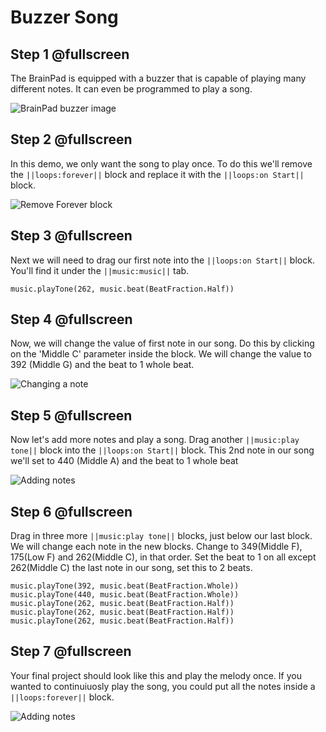 # Buzzer Song

## Step 1 @fullscreen

The BrainPad is equipped with a buzzer that is capable of playing many different notes. It can even be programmed to play a song. 
 
![BrainPad buzzer image](/images/buzzer.jpg)


## Step 2 @fullscreen
In this demo, we only want the song to play once. To do this we'll remove the ``||loops:forever||`` block and replace it with the ``||loops:on Start||`` block.

![Remove Forever block](/images/swapForeverBlockwithOnstart.gif)

## Step 3 @fullscreen

Next we will need to drag our first note into the ``||loops:on Start||`` block. You'll find it under the ``||music:music||`` tab. 

```block
music.playTone(262, music.beat(BeatFraction.Half))
```

## Step 4 @fullscreen
Now, we will change the value of first note in our song. Do this by clicking on the 'Middle C' parameter inside the block. We will change the value to 392 (Middle G) and the beat to 1 whole beat. 

![Changing a note](/images/changeNote.gif)

## Step 5 @fullscreen
Now let's add more notes and play a song. Drag another ``||music:play tone||`` block into the ``||loops:on Start||`` block. This 2nd note in our song we'll set to 440 (Middle A) and the beat to 1 whole beat

![Adding notes](/images/addingNotes.gif)

## Step 6 @fullscreen 
Drag in three more ``||music:play tone||`` blocks, just below our last block. We will change each note in the new blocks. Change to 349(Middle F), 175(Low F) and 262(Middle C), in that order. Set the beat to 1 on all except 262(Middle C) the last note in our song, set this to 2 beats.
 
```block
music.playTone(392, music.beat(BeatFraction.Whole))
music.playTone(440, music.beat(BeatFraction.Whole))
music.playTone(262, music.beat(BeatFraction.Half))
music.playTone(262, music.beat(BeatFraction.Half))
music.playTone(262, music.beat(BeatFraction.Half))
```

## Step 7 @fullscreen 
Your final project should look like this and play the melody once. If you wanted to continuiuosly play the song, you could put all the notes inside a ``||loops:forever||`` block.

![Adding notes](/images/finalSong.jpg)